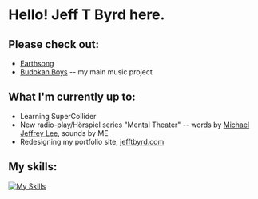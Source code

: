 # Hello! Jeff T Byrd here.

## Please check out:
- [Earthsong](https://github.com/jefftbyrd/Earthsong)
- [Budokan Boys](https://budokanboys.club/) -- my main music project

## What I'm currently up to:
- Learning SuperCollider
- New radio-play/Hörspiel series "Mental Theater" -- words by [Michael Jeffrey Lee](https://www.michaeljeffreylee.com/), sounds by ME
- Redesigning my portfolio site, [jefftbyrd.com](https://jefftbyrd.com/)

## My skills:
[![My Skills](https://skillicons.dev/icons?i=js,html,css,react,nextjs,postgres,nodejs,sass,ps,ableton,p5js,vscode,ts,pr)](https://skillicons.dev)
